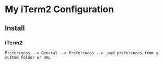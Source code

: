 # My iTerm2 Configuration

## Install

### iTerm2

```
Preferences --> General --> Preferences --> Load preferences from a custom folder or URL
```
